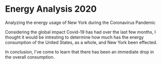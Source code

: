 # Energy Analysis 2020
Analyzing the energy usage of New York during the Coronavirus Pandemic 

Considering the global impact Covid-19 has had over the last few months, I thought it would be intresting to determine how much has the energy consumption of the United States, as a whole, and New York been effected.

In conclusion, I've come to learn that there has been an immediate drop in the overall consumption.
